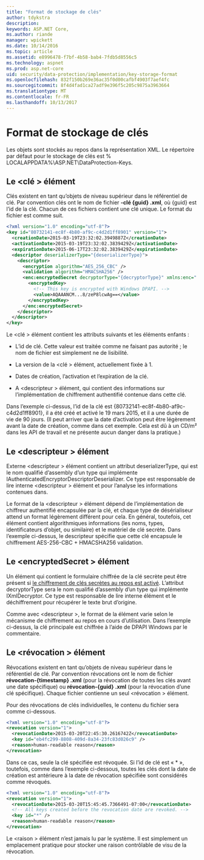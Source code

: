 ```yaml
---
title: "Format de stockage de clés"
author: tdykstra
description: 
keywords: ASP.NET Core,
ms.author: riande
manager: wpickett
ms.date: 10/14/2016
ms.topic: article
ms.assetid: e8996478-f7bf-4b58-bab4-7fdb5d8556c5
ms.technology: aspnet
ms.prod: asp.net-core
uid: security/data-protection/implementation/key-storage-format
ms.openlocfilehash: 832f150b269e36ac35f0d00cafbf4903f7aef4fc
ms.sourcegitcommit: 8f4d4fad1ca27adf9e396f5c205c9875a3963664
ms.translationtype: MT
ms.contentlocale: fr-FR
ms.lasthandoff: 10/13/2017
---
```

# <a name="key-storage-format"></a>Format de stockage de clés

<a name="data-protection-implementation-key-storage-format"></a>

Les objets sont stockés au repos dans la représentation XML. Le répertoire par défaut pour le stockage de clés est % LOCALAPPDATA%\ASP.NET\DataProtection-Keys\.

## <a name="the-key-element"></a>Le \<clé > élément

Clés existent en tant qu’objets de niveau supérieur dans le référentiel de clé. Par convention clés ont le nom de fichier **-clé {guid} .xml**, où {guid} est l’id de la clé. Chacun de ces fichiers contient une clé unique. Le format du fichier est comme suit.

```xml
<?xml version="1.0" encoding="utf-8"?>
<key id="80732141-ec8f-4b80-af9c-c4d2d1ff8901" version="1">
  <creationDate>2015-03-19T23:32:02.3949887Z</creationDate>
  <activationDate>2015-03-19T23:32:02.3839429Z</activationDate>
  <expirationDate>2015-06-17T23:32:02.3839429Z</expirationDate>
  <descriptor deserializerType="{deserializerType}">
    <descriptor>
      <encryption algorithm="AES_256_CBC" />
      <validation algorithm="HMACSHA256" />
      <enc:encryptedSecret decryptorType="{decryptorType}" xmlns:enc="...">
        <encryptedKey>
          <!-- This key is encrypted with Windows DPAPI. -->
          <value>AQAAANCM...8/zeP8lcwAg==</value>
        </encryptedKey>
      </enc:encryptedSecret>
    </descriptor>
  </descriptor>
</key>
```

Le \<clé > élément contient les attributs suivants et les éléments enfants :

* L’id de clé. Cette valeur est traitée comme ne faisant pas autorité ; le nom de fichier est simplement ne de lisibilité.

* La version de la \<clé > élément, actuellement fixée à 1.

* Dates de création, l’activation et l’expiration de la clé.

* A \<descripteur > élément, qui contient des informations sur l’implémentation de chiffrement authentifié contenue dans cette clé.

Dans l’exemple ci-dessus, l’id de la clé est {80732141-ec8f-4b80-af9c-c4d2d1ff8901}, il a été créé et activé le 19 mars 2015, et il a une durée de vie de 90 jours. (Il peut arriver que la date d’activation peut être légèrement avant la date de création, comme dans cet exemple. Cela est dû à un CD/m² dans les API de travail et ne présente aucun danger dans la pratique.)

## <a name="the-descriptor-element"></a>Le \<descripteur > élément

Externe \<descripteur > élément contient un attribut deserializerType, qui est le nom qualifié d’assembly d’un type qui implémente IAuthenticatedEncryptorDescriptorDeserializer. Ce type est responsable de lire interne \<descripteur > élément et pour l’analyse les informations contenues dans.

Le format de la \<descripteur > élément dépend de l’implémentation de chiffreur authentifié encapsulée par la clé, et chaque type de désérialiseur attend un format légèrement différent pour cela. En général, toutefois, cet élément contient algorithmiques informations (les noms, types, identificateurs d’objet, ou similaire) et le matériel de clé secrète. Dans l’exemple ci-dessus, le descripteur spécifie que cette clé encapsule le chiffrement AES-256-CBC + HMACSHA256 validation.

## <a name="the-encryptedsecret-element"></a>Le \<encryptedSecret > élément

Un <encryptedSecret> élément qui contient le formulaire chiffrée de la clé secrète peut être présent si [le chiffrement de clés secrètes au repos est activé](key-encryption-at-rest.md#data-protection-implementation-key-encryption-at-rest). L’attribut decryptorType sera le nom qualifié d’assembly d’un type qui implémente IXmlDecryptor. Ce type est responsable de lire interne <encryptedKey> élément et le déchiffrement pour récupérer le texte brut d’origine.

Comme avec \<descripteur >, le format de la <encryptedSecret> élément varie selon le mécanisme de chiffrement au repos en cours d’utilisation. Dans l’exemple ci-dessus, la clé principale est chiffrée à l’aide de DPAPI Windows par le commentaire.

## <a name="the-revocation-element"></a>Le \<révocation > élément

Révocations existent en tant qu’objets de niveau supérieur dans le référentiel de clé. Par convention révocations ont le nom de fichier **révocation-{timestamp} .xml** (pour la révocation de toutes les clés avant une date spécifique) ou **révocation-{guid} .xml** (pour la révocation d’une clé spécifique). Chaque fichier contienne un seul \<révocation > élément.

Pour des révocations de clés individuelles, le contenu du fichier sera comme ci-dessous.

```xml
<?xml version="1.0" encoding="utf-8"?>
<revocation version="1">
  <revocationDate>2015-03-20T22:45:30.2616742Z</revocationDate>
  <key id="eb4fc299-8808-409d-8a34-23fc83d026c9" />
  <reason>human-readable reason</reason>
</revocation>
```

Dans ce cas, seule la clé spécifiée est révoquée. Si l’id de clé est « * », toutefois, comme dans l’exemple ci-dessous, toutes les clés dont la date de création est antérieure à la date de révocation spécifiée sont considérés comme révoqués.

```xml
<?xml version="1.0" encoding="utf-8"?>
<revocation version="1">
  <revocationDate>2015-03-20T15:45:45.7366491-07:00</revocationDate>
  <!-- All keys created before the revocation date are revoked. -->
  <key id="*" />
  <reason>human-readable reason</reason>
</revocation>
```

Le \<raison > élément n’est jamais lu par le système. Il est simplement un emplacement pratique pour stocker une raison contrôlable de visu de la révocation.
